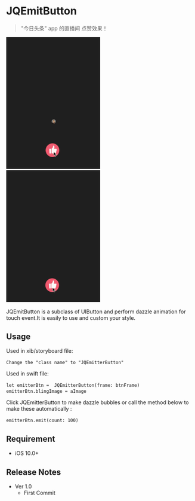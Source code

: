 # JQEmitButton


> "今日头条" app 的直播间 点赞效果！


<img src="screenshort1.gif" width="50%" height="50%" />

<img src="screenshort2.gif" width="50%" height="50%" />


JQEmitButton is a subclass of UIButton and perform dazzle animation for touch event.It is easily to use and custom your style.

## Usage

Used in xib/storyboard file:

```
Change the "class name" to "JQEmitterButton"

```

Used in swift file:

```
let emitterBtn =  JQEmitterButton(frame: btnFrame)
emitterBtn.blingImage = aImage

```

Click JQEmitterButton to make dazzle bubbles or call the method below to make these automatically :

```
emitterBtn.emit(count: 100)

```


## Requirement

* iOS 10.0+



## Release Notes

* Ver 1.0
  - First Commit

